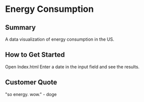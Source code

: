 # Energy Consumption #

## Summary ##
 A data visualization of energy consumption in the US.

## How to Get Started ##
  Open Index.html
  Enter a date in the input field and see the results.

## Customer Quote ##
  "so energy. wow." - doge